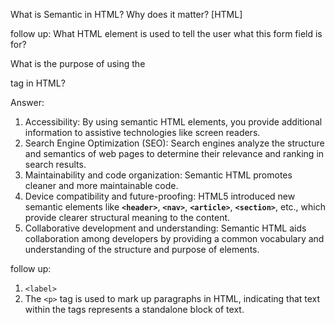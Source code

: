 What is Semantic in HTML? Why does it matter? [HTML]

follow up: What HTML element is used to tell the user what this form field is for? 

What is the purpose of 
using the <p> tag in HTML?



Answer:




1. Accessibility: By using semantic HTML elements, you provide additional information to assistive technologies like screen readers.
2. Search Engine Optimization (SEO): Search engines analyze the structure and semantics of web pages to determine their relevance and ranking in search results.
3. Maintainability and code organization: Semantic HTML promotes cleaner and more maintainable code.
4. Device compatibility and future-proofing: HTML5 introduced new semantic elements like **`<header>`**, **`<nav>`**, **`<article>`**, **`<section>`**, etc., which provide clearer structural meaning to the content.
5. Collaborative development and understanding: Semantic HTML aids collaboration among developers by providing a common vocabulary and understanding of the structure and purpose of elements.

follow up: 
1. `<label>`
2. The `<p>` tag is used to mark up paragraphs in HTML, indicating that text within the tags represents a standalone block of text.